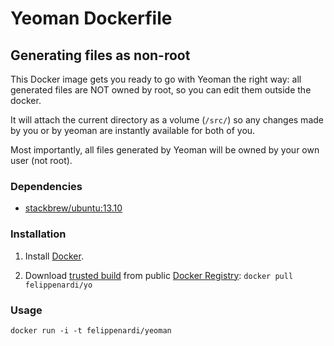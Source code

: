 # Yeoman Dockerfile
## Generating files as non-root

This Docker image gets you ready to go with Yeoman the right way: all generated files are NOT owned by root, so you can edit them outside the docker.

It will attach the current directory as a volume (`/src/`) so any changes made by you or by yeoman are instantly available for both of you.

Most importantly, all files generated by Yeoman will be owned by your own user (not root).

### Dependencies

* [stackbrew/ubuntu:13.10](https://index.docker.io/u/stackbrew/ubuntu/)


### Installation

1. Install [Docker](https://www.docker.io/).

2. Download [trusted build](https://index.docker.io/u/felippenardi/yo/) from public [Docker Registry](https://index.docker.io/): `docker pull felippenardi/yo`

### Usage

    docker run -i -t felippenardi/yeoman
